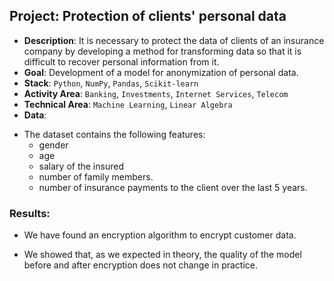 ## Project: Protection of clients' personal data

* **Description**: 
It is necessary to protect the data of clients of an insurance company by developing a method for transforming data so that it is difficult to recover personal information from it.
* **Goal**: 
Development of a model for anonymization of personal data.
* **Stack**: 
`Python`, `NumPy`, `Pandas`, `Scikit-learn`
* **Activity Area**:
`Banking`, `Investments`, `Internet Services`, `Telecom`
* **Technical Area**:
`Machine Learning`, `Linear Algebra`
* **Data**:
- The dataset contains the following features:
  - gender
  - age
  - salary of the insured
  - number of family members.
  - number of insurance payments to the client over the last 5 years.
### Results:
- We have found an encryption algorithm to encrypt customer data.

- We showed that, as we expected in theory, the quality of the model before and after encryption does not change in practice.
